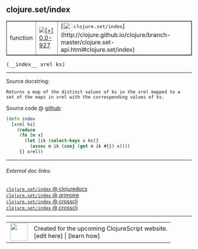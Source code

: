 ## clojure.set/index



 <table border="1">
<tr>
<td>function</td>
<td><a href="https://github.com/cljsinfo/cljs-api-docs/tree/0.0-927"><img valign="middle" alt="[+] 0.0-927" title="Added in 0.0-927" src="https://img.shields.io/badge/+-0.0--927-lightgrey.svg"></a> </td>
<td>
[<img height="24px" valign="middle" src="http://i.imgur.com/1GjPKvB.png"> <samp>clojure.set/index</samp>](http://clojure.github.io/clojure/branch-master/clojure.set-api.html#clojure.set/index)
</td>
</tr>
</table>


 <samp>
(__index__ xrel ks)<br>
</samp>

---





Source docstring:

```
Returns a map of the distinct values of ks in the xrel mapped to a
set of the maps in xrel with the corresponding values of ks.
```


Source code @ [github](https://github.com/clojure/clojurescript/blob/r1859/src/cljs/clojure/set.cljs#L88-L96):

```clj
(defn index
  [xrel ks]
    (reduce
     (fn [m x]
       (let [ik (select-keys x ks)]
         (assoc m ik (conj (get m ik #{}) x))))
     {} xrel))
```

<!--
Repo - tag - source tree - lines:

 <pre>
clojurescript @ r1859
└── src
    └── cljs
        └── clojure
            └── <ins>[set.cljs:88-96](https://github.com/clojure/clojurescript/blob/r1859/src/cljs/clojure/set.cljs#L88-L96)</ins>
</pre>

-->

---



###### External doc links:

[`clojure.set/index` @ clojuredocs](http://clojuredocs.org/clojure.set/index)<br>
[`clojure.set/index` @ grimoire](http://conj.io/store/v1/org.clojure/clojure/1.7.0-beta3/clj/clojure.set/index/)<br>
[`clojure.set/index` @ crossclj](http://crossclj.info/fun/clojure.set/index.html)<br>
[`clojure.set/index` @ crossclj](http://crossclj.info/fun/clojure.set.cljs/index.html)<br>

---

 <table>
<tr><td>
<img valign="middle" align="right" width="48px" src="http://i.imgur.com/Hi20huC.png">
</td><td>
Created for the upcoming ClojureScript website.<br>
[edit here] | [learn how]
</td></tr></table>

[edit here]:https://github.com/cljsinfo/cljs-api-docs/blob/master/cljsdoc/clojure.set/index.cljsdoc
[learn how]:https://github.com/cljsinfo/cljs-api-docs/wiki/cljsdoc-files

<!--

This information was too distracting to show to readers, but I'll leave it
commented here since it is helpful to:

- pretty-print the data used to generate this document
- and show how to retrieve that data



The API data for this symbol:

```clj
{:ns "clojure.set",
 :name "index",
 :signature ["[xrel ks]"],
 :history [["+" "0.0-927"]],
 :type "function",
 :full-name-encode "clojure.set/index",
 :source {:code "(defn index\n  [xrel ks]\n    (reduce\n     (fn [m x]\n       (let [ik (select-keys x ks)]\n         (assoc m ik (conj (get m ik #{}) x))))\n     {} xrel))",
          :title "Source code",
          :repo "clojurescript",
          :tag "r1859",
          :filename "src/cljs/clojure/set.cljs",
          :lines [88 96]},
 :full-name "clojure.set/index",
 :clj-symbol "clojure.set/index",
 :docstring "Returns a map of the distinct values of ks in the xrel mapped to a\nset of the maps in xrel with the corresponding values of ks."}

```

Retrieve the API data for this symbol:

```clj
;; from Clojure REPL
(require '[clojure.edn :as edn])
(-> (slurp "https://raw.githubusercontent.com/cljsinfo/cljs-api-docs/catalog/cljs-api.edn")
    (edn/read-string)
    (get-in [:symbols "clojure.set/index"]))
```

-->

